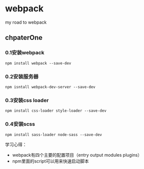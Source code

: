 # webpack
my road to webpack

## chpaterOne

### 0.1安装webpack

	npm install webpack --save-dev
	
### 0.2安装服务器

	npm isntall webpack-dev-server --save-dev
	
### 0.3安装css loader

	npm install css-loader style-loader --save-dev
	
### 0.4安装scss

	npm install sass-loader node-sass --save-dev
	
学习心得：

- webpack有四个主要的配置项目（entry output modules plugins）
- npm里面的script可以用来快速启动脚本